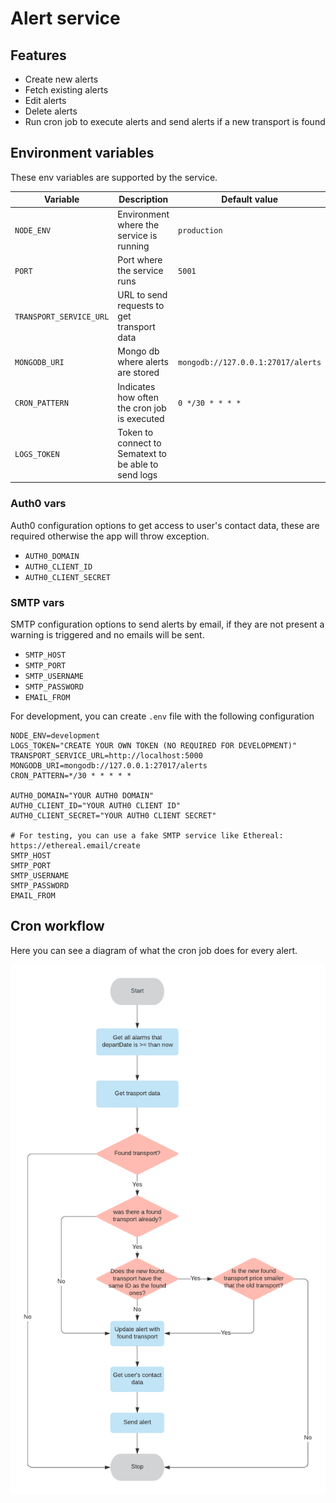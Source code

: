 # Alert service

## Features

-   Create new alerts
-   Fetch existing alerts
-   Edit alerts
-   Delete alerts
-   Run cron job to execute alerts and send alerts if a new transport is found

## Environment variables

These env variables are supported by the service.

| Variable                | Description                                          | Default value                      |
| ----------------------- | ---------------------------------------------------- | ---------------------------------- |
| `NODE_ENV`              | Environment where the service is running             | `production`                       |
| `PORT`                  | Port where the service runs                          | `5001`                             |
| `TRANSPORT_SERVICE_URL` | URL to send requests to get transport data           |                                    |
| `MONGODB_URI`           | Mongo db where alerts are stored                     | `mongodb://127.0.0.1:27017/alerts` |
| `CRON_PATTERN`          | Indicates how often the cron job is executed         | `0 */30 * * * *`                   |
| `LOGS_TOKEN`            | Token to connect to Sematext to be able to send logs |                                    |

### Auth0 vars

Auth0 configuration options to get access to user's contact data, these are required otherwise the app will throw exception.

-   `AUTH0_DOMAIN`
-   `AUTH0_CLIENT_ID`
-   `AUTH0_CLIENT_SECRET`

### SMTP vars

SMTP configuration options to send alerts by email, if they are not present a warning is triggered and no emails will be sent.

-   `SMTP_HOST`
-   `SMTP_PORT`
-   `SMTP_USERNAME`
-   `SMTP_PASSWORD`
-   `EMAIL_FROM`

For development, you can create `.env` file with the following configuration

    NODE_ENV=development
    LOGS_TOKEN="CREATE YOUR OWN TOKEN (NO REQUIRED FOR DEVELOPMENT)"
    TRANSPORT_SERVICE_URL=http://localhost:5000
    MONGODB_URI=mongodb://127.0.0.1:27017/alerts
    CRON_PATTERN=*/30 * * * * *

    AUTH0_DOMAIN="YOUR AUTH0 DOMAIN"
    AUTH0_CLIENT_ID="YOUR AUTH0 CLIENT ID"
    AUTH0_CLIENT_SECRET="YOUR AUTH0 CLIENT SECRET"

    # For testing, you can use a fake SMTP service like Ethereal: https://ethereal.email/create
    SMTP_HOST
    SMTP_PORT
    SMTP_USERNAME
    SMTP_PASSWORD
    EMAIL_FROM

## Cron workflow

Here you can see a diagram of what the cron job does for every alert.

![Cron workflow](images/cron-workflow.png?raw=true)
